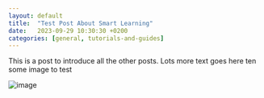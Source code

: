 ```yaml
---
layout: default
title:  "Test Post About Smart Learning"
date:   2023-09-29 10:30:30 +0200
categories: [general, tutorials-and-guides]
---
```

This is a post to introduce all the other posts. Lots more text goes here ten some image to test

![image]({{site.baseurl}}/assets/images/genart01.jpg)

<!-- [jekyll-docs]: https://jekyllrb.com/docs/home
[jekyll-gh]:   https://github.com/jekyll/jekyll
[jekyll-talk]: https://talk.jekyllrb.com/ -->
